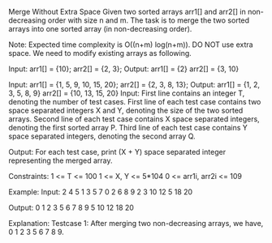 Merge Without Extra Space 
Given two sorted arrays arr1[] and arr2[] in non-decreasing order with size n and m. The task is to merge the two sorted arrays into one sorted array (in non-decreasing order).

Note: Expected time complexity is O((n+m) log(n+m)). DO NOT use extra space.  We need to modify existing arrays as following.

Input: arr1[] = {10};
       arr2[] = {2, 3};
Output: arr1[] = {2}
        arr2[] = {3, 10}  

Input: arr1[] = {1, 5, 9, 10, 15, 20};
       arr2[] = {2, 3, 8, 13};
Output: arr1[] = {1, 2, 3, 5, 8, 9}
        arr2[] = {10, 13, 15, 20} 
Input:
First line contains an integer T, denoting the number of test cases. First line of each test case contains two space separated integers X and Y, denoting the size of the two sorted arrays. Second line of each test case contains X space separated integers, denoting the first sorted array P. Third line of each test case contains Y space separated integers, denoting the second array Q.

Output:
For each test case, print (X + Y) space separated integer representing the merged array.

Constraints:
1 <= T <= 100
1 <= X, Y <= 5*104
0 <= arr1i, arr2i <= 109

Example:
Input:
2
4 5
1 3 5 7
0 2 6 8 9
2 3
10 12
5 18 20

Output:
0 1 2 3 5 6 7 8 9
5 10 12 18 20

Explanation:
Testcase 1: After merging two non-decreasing arrays, we have, 0 1 2 3 5 6 7 8 9.